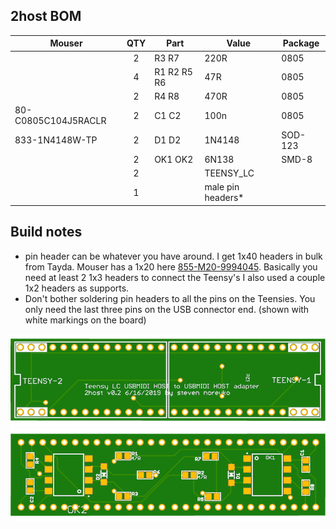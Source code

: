 ## 2host BOM

| Mouser  | QTY | Part | Value | Package |
|-----|:--:|-----|-----|-----|
||2|R3 R7|220R|0805|
||4|R1 R2 R5 R6|47R|0805|
||2|R4 R8|470R|0805|
|80-C0805C104J5RACLR|2|C1 C2|100n|0805|
|833-1N4148W-TP|2|D1 D2|1N4148|SOD-123|                                                                                                                                                                                                                                                                                                                                                                                                                                                                                                                                                                                                                                                             
||2|OK1 OK2|6N138|SMD-8|                                                                                                                                                                                                                                                                                                                                                                                                                                                                                                                                                                                                                                                             
||2| |TEENSY_LC||
||1||male pin headers*||

## Build notes

* pin header can be whatever you have around. I get 1x40 headers in bulk from Tayda. Mouser has a 1x20 here [855-M20-9994045](https://www.mouser.com/ProductDetail/Harwin/M20-9994045?qs=%2Fha2pyFaduhF0xjSTgJg%252BrgY%252BmALgk%2FsNJjZomxYmF5SO6%252BK1RqInQ%3D%3D). Basically you need at least 2 1x3 headers to connect the Teensy's I also used a couple 1x2 headers as supports.
* Don't bother soldering pin headers to all the pins on the Teensies. You only need the last three pins on the USB connector end. (shown with white markings on the board)

![<2host-top>](<2host-top.png>)
![<2host-top>](<2host-bottom.png>)